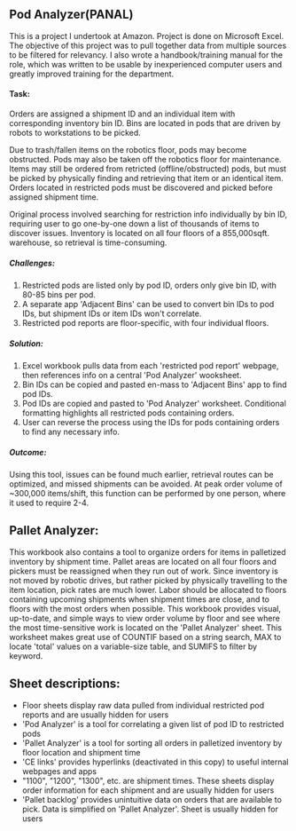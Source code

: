 ## Pod Analyzer(PANAL)
This is a project I undertook at Amazon. Project is done on Microsoft Excel.  The objective of this project was to pull together data from multiple sources to be filtered for relevancy.  I also wrote a handbook/training 
manual for the role, which was written to be usable by inexperienced computer users and greatly improved training for the department.
#### Task: 
Orders are assigned a shipment ID and an individual item with corresponding inventory bin ID.  Bins are located in pods
that are driven by robots to workstations to be picked.

Due to trash/fallen items on the robotics floor, pods may become obstructed. Pods may also be taken off the robotics floor for maintenance. Items may still be ordered from
retricted (offline/obstructed) pods, but must be picked by physically finding and retrieving that item or an identical item.
Orders located in restricted pods must be discovered and picked before assigned shipment time.

Original process involved searching for restriction info individually by bin ID, requiring user to go one-by-one down a list of thousands of items to discover issues.  Inventory is located on all four floors of a 855,000sqft. warehouse, so retrieval is time-consuming.
##### Challenges:
1. Restricted pods are listed only by pod ID, orders only give bin ID, with 80-85 bins per pod.
2. A separate app 'Adjacent Bins' can be used to convert bin IDs to pod IDs, but shipment IDs or item IDs won't correlate.
3. Restricted pod reports are floor-specific, with four individual floors.

##### Solution:
1. Excel workbook pulls data from each 'restricted pod report' webpage, then references info on a central 'Pod Analyzer' wooksheet. 
2. Bin IDs can be copied and pasted en-mass to 'Adjacent Bins' app to find pod IDs.
3. Pod IDs are copied and pasted to 'Pod Analyzer' worksheet.  Conditional formatting highlights all restricted pods containing orders.
4. User can reverse the process using the IDs for pods containing orders to find any necessary info.

##### Outcome:
Using this tool, issues can be found much earlier, retrieval routes can be optimized, and missed shipments can be avoided.
At peak order volume of ~300,000 items/shift, this function can be performed by one person, where it used to require 2-4.

## Pallet Analyzer:
This workbook also contains a tool to organize orders for items in palletized inventory by shipment time. 
Pallet areas are located on all four floors and pickers must be reassigned when they run out of work.
Since inventory is not moved by robotic drives, but rather picked by physically travelling to the item location, pick rates are much lower.
Labor should be allocated to floors containing upcoming shipments when shipment times are close, and to floors with the most orders when possible.
This workbook provides visual, up-to-date, and simple ways to view order volume by floor and see where the most time-sensitive work is located on the 'Pallet Analyzer' sheet.
This worksheet makes great use of COUNTIF based on a string search, MAX to locate 'total' values on a variable-size table, and SUMIFS to filter by keyword.

## Sheet descriptions:
- Floor sheets display raw data pulled from individual restricted pod reports and are usually hidden for users
- 'Pod Analyzer' is a tool for correlating a given list of pod ID to restricted pods 
- 'Pallet Analyzer' is a tool for sorting all orders in palletized inventory by floor location and shipment time
- 'CE links' provides hyperlinks (deactivated in this copy) to useful internal webpages and apps
- "1100", "1200", "1300", etc. are shipment times.  These sheets display order information for each shipment and are usually hidden for users
- 'Pallet backlog' provides unintuitive data on orders that are available to pick.  Data is simplified on 'Pallet Analyzer'.  Sheet is usually hidden for users
